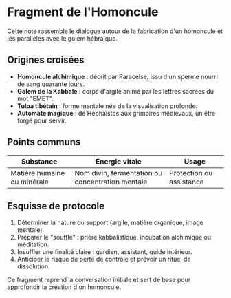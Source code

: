 # Fragment de l'Homoncule

Cette note rassemble le dialogue autour de la fabrication d'un homoncule et les parallèles avec le golem hébraïque.

## Origines croisées
- **Homoncule alchimique** : décrit par Paracelse, issu d'un sperme nourri de sang quarante jours.
- **Golem de la Kabbale** : corps d'argile animé par les lettres sacrées du mot "EMET".
- **Tulpa tibétain** : forme mentale née de la visualisation profonde.
- **Automate magique** : de Héphaïstos aux grimoires médiévaux, un être forgé pour servir.

## Points communs
| Substance | Énergie vitale | Usage |
|-----------|----------------|-------|
| Matière humaine ou minérale | Nom divin, fermentation ou concentration mentale | Protection ou assistance |

## Esquisse de protocole
1. Déterminer la nature du support (argile, matière organique, image mentale).
2. Préparer le "souffle" : prière kabbalistique, incubation alchimique ou méditation.
3. Insuffler une finalité claire : gardien, assistant, guide intérieur.
4. Anticiper le risque de perte de contrôle et prévoir un rituel de dissolution.

Ce fragment reprend la conversation initiale et sert de base pour approfondir la création d'un homoncule.
